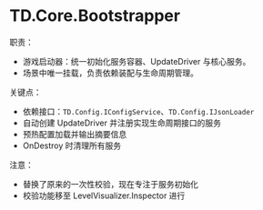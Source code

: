 # TD.Core.Bootstrapper

职责：
- 游戏启动器：统一初始化服务容器、UpdateDriver 与核心服务。
- 场景中唯一挂载，负责依赖装配与生命周期管理。

关键点：
- 依赖接口：`TD.Config.IConfigService`、`TD.Config.IJsonLoader`
- 自动创建 UpdateDriver 并注册实现生命周期接口的服务
- 预热配置加载并输出摘要信息
- OnDestroy 时清理所有服务

注意：
- 替换了原来的一次性校验，现在专注于服务初始化
- 校验功能移至 LevelVisualizer.Inspector 进行
